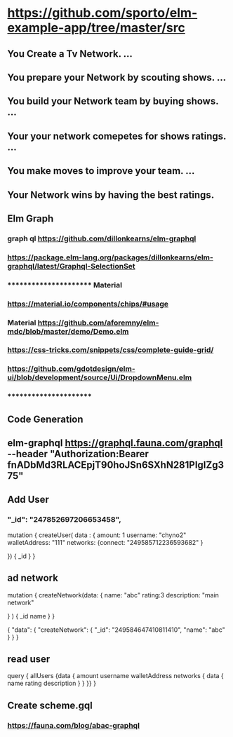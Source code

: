 # https://github.com/sporto/elm-example-app/tree/master/src

## You Create a Tv Network. ...
## You prepare your Network by scouting shows. ...
## You build your Network team by buying shows. ...
## Your your network  comepetes for shows ratings. ...
## You make moves to improve your team. ...
##  Your Network wins by having the best ratings.

## Elm Graph
### graph ql https://github.com/dillonkearns/elm-graphql
### https://package.elm-lang.org/packages/dillonkearns/elm-graphql/latest/Graphql-SelectionSet

###  ********************* Material
### https://material.io/components/chips/#usage
### Material https://github.com/aforemny/elm-mdc/blob/master/demo/Demo.elm
### https://css-tricks.com/snippets/css/complete-guide-grid/
### https://github.com/gdotdesign/elm-ui/blob/development/source/Ui/DropdownMenu.elm

###  ********************* 

## Code Generation
## elm-graphql https://graphql.fauna.com/graphql --header "Authorization:Bearer fnADbMd3RLACEpjT90hoJSn6SXhN281PIgIZg375"

## Add User
### "_id": "247852697206653458",
mutation {
  createUser( data : {
     amount: 1
     username: "chyno2"
     walletAddress: "111"
     networks: {connect: "249585712236593682" }
     
  })
  {
    _id
  }
}

## ad network
mutation {
  createNetwork(data: {
    name: "abc"
    rating:3
    description: "main network"
  
  }
  )
  {
    _id
    name
  }
}

{
  "data": {
    "createNetwork": {
      "_id": "249584647410811410",
      "name": "abc"
    }
  }
}


## read user
query {
  allUsers {data 
  {
    amount
    username
    walletAddress
    networks 
    {
      data  {
        name
        rating
        description
      }
    }
  }}
}


## Create scheme.gql
### https://fauna.com/blog/abac-graphql